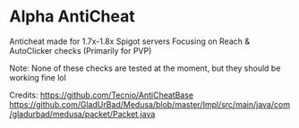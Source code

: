 # Alpha AntiCheat

Anticheat made for 1.7x-1.8x Spigot servers
Focusing on Reach & AutoClicker checks (Primarily for PVP)

Note:
None of these checks are tested at the moment, but they should be working fine lol


Credits:
https://github.com/Tecnio/AntiCheatBase
https://github.com/GladUrBad/Medusa/blob/master/Impl/src/main/java/com/gladurbad/medusa/packet/Packet.java
